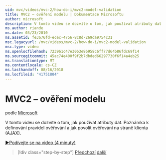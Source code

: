 ```yaml
---
uid: mvc/videos/mvc-2/how-do-i/mvc2-model-validation
title: MVC2 – ověření modelu | Dokumentace Microsoftu
author: microsoft
description: V tomto videu se dozvíte o tom, jak používat atributy dat. Poznámka k definování pravidel ověřování a jak povolit ověřování na straně klienta (AJAX).
ms.author: riande
ms.date: 03/23/2010
ms.assetid: fe3676fd-ecec-4756-8c8d-269da9754c31
msc.legacyurl: /mvc/videos/mvc-2/how-do-i/mvc2-model-validation
msc.type: video
ms.openlocfilehash: 723961c47e3063e86958c6ff77d64b86fdc69f14
ms.sourcegitcommit: 45ac74e400f9f2b7dbded66297730f6f14a4eb25
ms.translationtype: MT
ms.contentlocale: cs-CZ
ms.lasthandoff: 08/16/2018
ms.locfileid: "41751804"
---
```

<a name="mvc2---model-validation"></a>MVC2 – ověření modelu
====================
podle [Microsoft](https://github.com/microsoft)

V tomto videu se dozvíte o tom, jak používat atributy dat. Poznámka k definování pravidel ověřování a jak povolit ověřování na straně klienta (AJAX).

[&#9654;Podívejte se na video (4 minuty)](https://channel9.msdn.com/Blogs/ASP-NET-Site-Videos/mvc2-model-validation)

> [!div class="step-by-step"]
> [Předchozí](mvc2-stronglytyped-helpers.md)
> [další](mvc2-template-customization.md)
